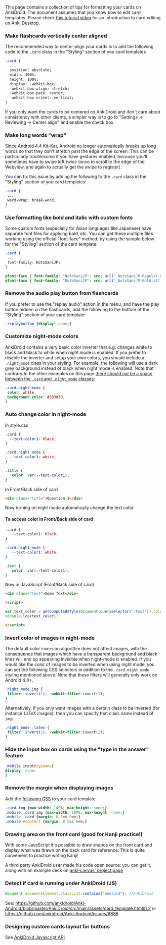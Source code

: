 This page contains a collection of tips for formatting your cards on AnkiDroid. The document assumes that you know how to edit card templates. Please check [this tutorial video](https://www.youtube.com/watch?v=F1j1Zx0mXME) for an introduction to card editing on Anki Desktop.

### Make flashcards vertically center aligned
The recommended way to center-align your cards is to add the following code to the `.card` class in the "Styling" section of you card templates

```css
.card {
  ...
  position: absolute;
  width: 100%;
  height: 100%;
  display: -webkit-box;
  -webkit-box-align: stretch;
  -webkit-box-pack: center;
  -webkit-box-orient: vertical;
}
```

If you only want the cards to be centered on AnkiDroid and don't care about consistency with other clients, a simpler way is to go to "Settings -> Reviewing -> Center align" and enable the check box.

### Make long words "wrap"

Since Android 4.4 Kit-Kat, Android no longer automatically breaks up long words so that they don't stretch past the edge of the screen. This can be particularly troublesome if you have gestures enabled, because you'll sometimes have to swipe left twice (once to scroll to the edge of the Webview, and again to actually get the swipe to register).

You can fix this issue by adding the following to the `.card` class in the "Styling" section of you card templates:

```css
.card {
 ...
 word-wrap: break-word;
}
```

### Use formatting like bold and italic with custom fonts

Some custom fonts (especially for Asian languages like Japanese) have separate font files for applying bold, etc. You can get these multiple files working using the  official "font-face" method, by using the sample below for the "Styling" section of the card template:


```css
.card {
 ...
 font-family: NotoSansJP;
}

@font-face { font-family: "NotoSansJP"; src: url('_NotoSansJP-Regular.otf'); }
@font-face { font-family: "NotoSansJP"; src: url('_NotoSansJP-Bold.otf'); font-weight: bold; }
```


### Remove the audio play button from flashcards
If you prefer to use the "replay audio" action in the menu, and have the play button hidden on the flashcards, add the following to the bottom of the "Styling" section of your card template:

```css
.replaybutton {display: none;}
```

### Customize night-mode colors
AnkiDroid contains a very basic color inverter that e.g. changes white to black and black to white when night mode is enabled. If you prefer to disable the inverter and setup your own colors, you should include a `.night_mode` class in your styling. For example, the following will use a dark grey background instead of black when night mode is enabled. Note that contrary to the other examples on this page [there should *not* be a space between the `.card` and `.night_mode` classes](https://css-tricks.com/multiple-class-id-selectors/):

```css
.card.night_mode {
 color: white;
 background-color: #303030;
}
```
### Auto change color in night-mode
In style.css
```css
.card {
  --text-color1: black;
}

.card.night_mode {
  --text-color1: white;
}

.title {
   color: var(--text-color1);
}
```
In Front/Back side of card
```html
<div class="title">Question 1</div>
```
Now turning on night mode automatically change the text color. 

#### To access color in Front/Back side of card

```css
.card {
   --text-color1: black;
}

.card.night_mode {
   --text-color1: white;
}

.text {
   color: var(--text-color1);
}
```

Now in JavaScript (Front/Back side of card)
```html
<div class="text">Some Text</div>

<script>

var text_color = getComputedStyle(document.querySelector(".text")).color;
console.log(text_color);

</script>
```

### Invert color of images in night-mode
The default color inversion algorithm does not affect images, with the consequence that images which have a transparent background and black lines will end up appearing invisible when night-mode is enabled. If you would like the color of images to be inverted when using night mode, you can set the following CSS selectors in addition to the `.card.night_mode` styling mentioned above. Note that these filters will generally only work on Android 4.4+.

```css
.night_mode img {
 filter: invert(1); -webkit-filter:invert(1);
}
```

Alternatively, if you only want images with a certain class to be inverted (for instance LaTeX images), then you can specify that class name instead of `img`:

```css
.night_mode .latex {
 filter: invert(1); -webkit-filter:invert(1);
}
```

### Hide the input box on cards using the "type in the answer" feature
```css
.mobile input#typeans{
display: none;
}
```

### Remove the margin when displaying images
Add the [following CSS](https://groups.google.com/d/topic/anki-android/TjakbVGJLmk/discussion) to your card template

```css
.card img {max-width: 100%; max-height: none;}
.mobile .card img {max-width: 100%; max-height: none;}
.mobile .card {margin: 0.5ex 0em;}
.mobile #content {margin: 0.5ex 0em;}
```

### Drawing area on the front card (good for Kanji practice!)

With some JavaScript it's possible to draw shapes on the front card and display what was drawn on the back card for reference. This is quite convenient to practice writing Kanji!

A third party AnkiDroid user made his code open source: you can get it, along with an example deck on [anki-canvas' project page](https://github.com/pigoz/anki-canvas)

### Detect if card is running under AnkiDroid (JS)

```javascript
document.documentElement.classList.contains("android"); //AnkiDroid
```

See: https://github.com/ankidroid/Anki-Android/blob/master/AnkiDroid/src/main/assets/card_template.html#L2 or https://github.com/ankidroid/Anki-Android/issues/6886


### Designing custom cards layout for buttons
See [AnkiDroid Javascript API](https://github.com/ankidroid/Anki-Android/wiki/AnkiDroid-Javascript-API)